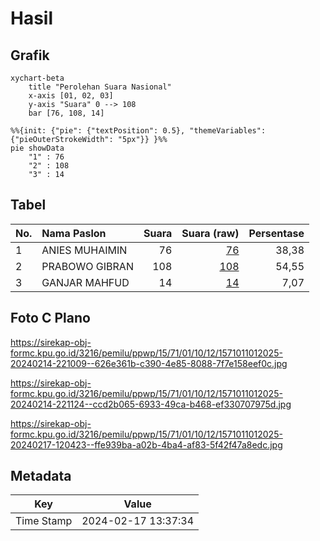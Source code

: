 # Hasil

## Grafik

```mermaid
xychart-beta
    title "Perolehan Suara Nasional"
    x-axis [01, 02, 03]
    y-axis "Suara" 0 --> 108
    bar [76, 108, 14]
```

```mermaid
%%{init: {"pie": {"textPosition": 0.5}, "themeVariables": {"pieOuterStrokeWidth": "5px"}} }%%
pie showData
    "1" : 76
    "2" : 108
    "3" : 14
```

## Tabel

| No. | Nama Paslon    | Suara | Suara (raw) | Persentase |
|:--- |:-------------- | -----:| -----------:| ----------:|
| 1   | ANIES MUHAIMIN | 76    | [76][p-1]   | 38,38      |
| 2   | PRABOWO GIBRAN | 108   | [108][p-2]  | 54,55      |
| 3   | GANJAR MAHFUD  | 14    | [14][p-3]   | 7,07       |


[p-1]: https://github.com/gigit-pemilu/pemilu-2024/blob/main/pilpres/hitung-suara/sub/15-jambi/sub/71-kota-jambi/sub/01-telanaipura/sub/1012-aur-kenali/sub/025-tps/sub/paslon-1.txt
[p-2]: https://github.com/gigit-pemilu/pemilu-2024/blob/main/pilpres/hitung-suara/sub/15-jambi/sub/71-kota-jambi/sub/01-telanaipura/sub/1012-aur-kenali/sub/025-tps/sub/paslon-2.txt
[p-3]: https://github.com/gigit-pemilu/pemilu-2024/blob/main/pilpres/hitung-suara/sub/15-jambi/sub/71-kota-jambi/sub/01-telanaipura/sub/1012-aur-kenali/sub/025-tps/sub/paslon-3.txt

## Foto C Plano

https://sirekap-obj-formc.kpu.go.id/3216/pemilu/ppwp/15/71/01/10/12/1571011012025-20240214-221009--626e361b-c390-4e85-8088-7f7e158eef0c.jpg

https://sirekap-obj-formc.kpu.go.id/3216/pemilu/ppwp/15/71/01/10/12/1571011012025-20240214-221124--ccd2b065-6933-49ca-b468-ef330707975d.jpg

https://sirekap-obj-formc.kpu.go.id/3216/pemilu/ppwp/15/71/01/10/12/1571011012025-20240217-120423--ffe939ba-a02b-4ba4-af83-5f42f47a8edc.jpg


## Metadata

| Key        | Value               |
| ---------- | ------------------- |
| Time Stamp | 2024-02-17 13:37:34 |



